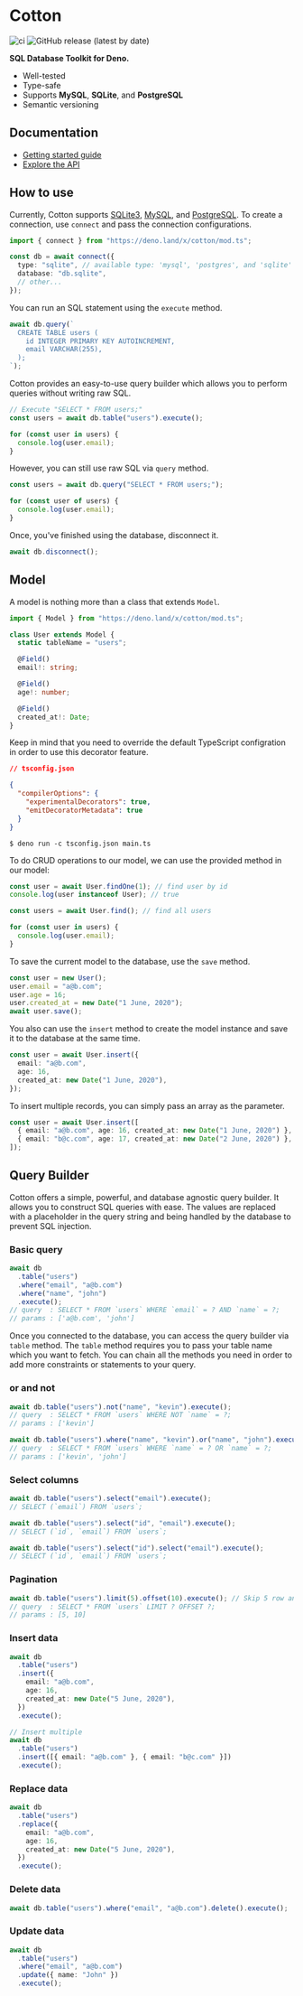 # Cotton

![ci](https://github.com/rahmanfadhil/cotton/workflows/ci/badge.svg?branch=master) ![GitHub release (latest by date)](https://img.shields.io/github/v/release/rahmanfadhil/cotton)

**SQL Database Toolkit for Deno.**

- Well-tested
- Type-safe
- Supports **MySQL**, **SQLite**, and **PostgreSQL**
- Semantic versioning

## Documentation

- [Getting started guide](https://rahmanfadhil.github.io/cotton)
- [Explore the API](https://doc.deno.land/https/deno.land/x/cotton/mod.ts)

## How to use

Currently, Cotton supports [SQLite3](https://sqlite.org), [MySQL](https://mysql.com), and [PostgreSQL](https://postgresql.org). To create a connection, use `connect` and pass the connection configurations.

```ts
import { connect } from "https://deno.land/x/cotton/mod.ts";

const db = await connect({
  type: "sqlite", // available type: 'mysql', 'postgres', and 'sqlite'
  database: "db.sqlite",
  // other...
});
```

You can run an SQL statement using the `execute` method.

```ts
await db.query(`
  CREATE TABLE users (
    id INTEGER PRIMARY KEY AUTOINCREMENT,
    email VARCHAR(255),
  );
`);
```

Cotton provides an easy-to-use query builder which allows you to perform queries without writing raw SQL.

```ts
// Execute "SELECT * FROM users;"
const users = await db.table("users").execute();

for (const user in users) {
  console.log(user.email);
}
```

However, you can still use raw SQL via `query` method.

```ts
const users = await db.query("SELECT * FROM users;");

for (const user of users) {
  console.log(user.email);
}
```

Once, you've finished using the database, disconnect it.

```ts
await db.disconnect();
```

## Model

A model is nothing more than a class that extends `Model`.

```ts
import { Model } from "https://deno.land/x/cotton/mod.ts";

class User extends Model {
  static tableName = "users";

  @Field()
  email!: string;

  @Field()
  age!: number;

  @Field()
  created_at!: Date;
}
```

Keep in mind that you need to override the default TypeScript configration in order to use this decorator feature.

```json
// tsconfig.json

{
  "compilerOptions": {
    "experimentalDecorators": true,
    "emitDecoratorMetadata": true
  }
}
```

```
$ deno run -c tsconfig.json main.ts
```

To do CRUD operations to our model, we can use the provided method in our model:

```ts
const user = await User.findOne(1); // find user by id
console.log(user instanceof User); // true
```

```ts
const users = await User.find(); // find all users

for (const user in users) {
  console.log(user.email);
}
```

To save the current model to the database, use the `save` method.

```ts
const user = new User();
user.email = "a@b.com";
user.age = 16;
user.created_at = new Date("1 June, 2020");
await user.save();
```

You also can use the `insert` method to create the model instance and save it to the database at the same time.

```ts
const user = await User.insert({
  email: "a@b.com",
  age: 16,
  created_at: new Date("1 June, 2020"),
});
```

To insert multiple records, you can simply pass an array as the parameter.

```ts
const user = await User.insert([
  { email: "a@b.com", age: 16, created_at: new Date("1 June, 2020") },
  { email: "b@c.com", age: 17, created_at: new Date("2 June, 2020") },
]);
```

## Query Builder

Cotton offers a simple, powerful, and database agnostic query builder. It allows you to construct SQL queries with ease. The values are replaced with a placeholder in the query string and being handled by the database to prevent SQL injection.

### Basic query

```ts
await db
  .table("users")
  .where("email", "a@b.com")
  .where("name", "john")
  .execute();
// query  : SELECT * FROM `users` WHERE `email` = ? AND `name` = ?;
// params : ['a@b.com', 'john']
```

Once you connected to the database, you can access the query builder via `table` method. The `table` method requires you to pass your table name which you want to fetch. You can chain all the methods you need in order to add more constraints or statements to your query.

### or and not

```ts
await db.table("users").not("name", "kevin").execute();
// query  : SELECT * FROM `users` WHERE NOT `name` = ?;
// params : ['kevin']

await db.table("users").where("name", "kevin").or("name", "john").execute();
// query  : SELECT * FROM `users` WHERE `name` = ? OR `name` = ?;
// params : ['kevin', 'john']
```

### Select columns

```ts
await db.table("users").select("email").execute();
// SELECT (`email`) FROM `users`;

await db.table("users").select("id", "email").execute();
// SELECT (`id`, `email`) FROM `users`;

await db.table("users").select("id").select("email").execute();
// SELECT (`id`, `email`) FROM `users`;
```

### Pagination

```ts
await db.table("users").limit(5).offset(10).execute(); // Skip 5 row and take 10
// query  : SELECT * FROM `users` LIMIT ? OFFSET ?;
// params : [5, 10]
```

### Insert data

```ts
await db
  .table("users")
  .insert({
    email: "a@b.com",
    age: 16,
    created_at: new Date("5 June, 2020"),
  })
  .execute();

// Insert multiple
await db
  .table("users")
  .insert([{ email: "a@b.com" }, { email: "b@c.com" }])
  .execute();
```

### Replace data

```ts
await db
  .table("users")
  .replace({
    email: "a@b.com",
    age: 16,
    created_at: new Date("5 June, 2020"),
  })
  .execute();
```

### Delete data

```ts
await db.table("users").where("email", "a@b.com").delete().execute();
```

### Update data

```ts
await db
  .table("users")
  .where("email", "a@b.com")
  .update({ name: "John" })
  .execute();
```
